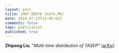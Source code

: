 ```yaml
---
layout: post
title: 1907.09876 [math.PR]
date: 2019-07-23T13:49:01Z
comments: false
tags: publication
published: true
---
```


<b>Zhipeng Liu</b>, "<i>Multi-time distribution of TASEP</i>" ([arXiv](http://arxiv.org/abs/1907.09876v2))
